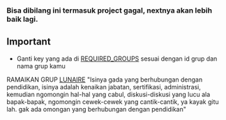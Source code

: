 ### Bisa dibilang ini termasuk project gagal, nextnya akan lebih baik lagi.

## Important
- Ganti key yang ada di [REQUIRED_GROUPS](https://github.com/jarsepay/lunaire/blob/3f66b5c6293fd6a85a3eac7b7de065b8336d922b/handler.js#L11) sesuai dengan id grup dan nama grup kamu


RAMAIKAN GRUP [LUNAIRE](https://chat.whatsapp.com/LGrtCe82EpbKvxYohoRxKn)
"Isinya gada yang berhubungan dengan pendidikan, isinya adalah kenaikan jabatan, sertifikasi, administrasi, kemudian ngomongin hal-hal yang cabul, diskusi-diskusi yang lucu ala bapak-bapak, ngomongin cewek-cewek yang cantik-cantik, ya kayak gitu lah. gak ada omongan yang berhubungan dengan pendidikan"

